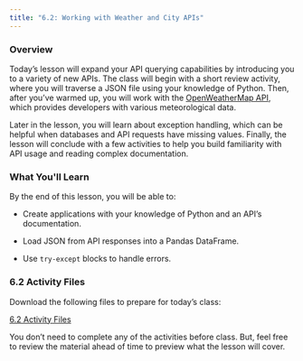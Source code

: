 ```yaml
---
title: "6.2: Working with Weather and City APIs"
---
```


<img style="display: none;" src="https://static.bc-edx.com/data/dl-1-2/m6/lms/img/banner.jpg" alt="lesson banner" />

### Overview

Today’s lesson will expand your API querying capabilities by introducing you to a variety of new APIs. The class will begin with a short review activity, where you will traverse a JSON file using your knowledge of Python. Then, after you’ve warmed up, you will work with the [OpenWeatherMap API](https://openweathermap.org/api), which provides developers with various meteorological data.

Later in the lesson, you will learn about exception handling, which can be helpful when databases and API requests have missing values. Finally, the lesson will conclude with a few activities to help you build familiarity with API usage and reading complex documentation.

### What You'll Learn

By the end of this lesson, you will be able to:

* Create applications with your knowledge of Python and an API’s documentation.

* Load JSON from API responses into a Pandas DataFrame.

* Use `try-except` blocks to handle errors.

### 6.2 Activity Files

Download the following files to prepare for today’s class:

<a href="https://static.bc-edx.com/data/dl-1-2/m6/lms/activities/Class_2_Activities.zip">6.2 Activity Files</a>

You don’t need to complete any of the activities before class. But, feel free to review the material ahead of time to preview what the lesson will cover.
